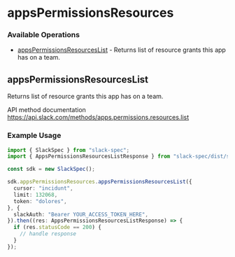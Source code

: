 # appsPermissionsResources

### Available Operations

* [appsPermissionsResourcesList](#appspermissionsresourceslist) - Returns list of resource grants this app has on a team.

## appsPermissionsResourcesList

Returns list of resource grants this app has on a team.

API method documentation
<https://api.slack.com/methods/apps.permissions.resources.list>

### Example Usage

```typescript
import { SlackSpec } from "slack-spec";
import { AppsPermissionsResourcesListResponse } from "slack-spec/dist/sdk/models/operations";

const sdk = new SlackSpec();

sdk.appsPermissionsResources.appsPermissionsResourcesList({
  cursor: "incidunt",
  limit: 132068,
  token: "dolores",
}, {
  slackAuth: "Bearer YOUR_ACCESS_TOKEN_HERE",
}).then((res: AppsPermissionsResourcesListResponse) => {
  if (res.statusCode == 200) {
    // handle response
  }
});
```
